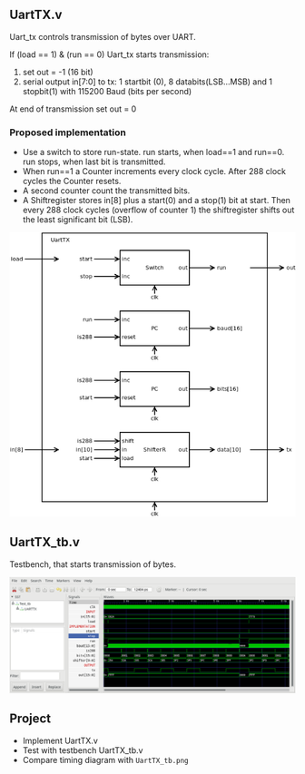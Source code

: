
## UartTX.v
Uart_tx controls transmission of bytes over UART.

If (load == 1) & (run == 0) Uart_tx starts transmission:
1. set out = -1 (16 bit)
2. serial output in[7:0] to tx: 1 startbit (0), 8 databits(LSB...MSB) and 1 stopbit(1) with 115200 Baud (bits per second)

At end of transmission set out = 0

### Proposed implementation
* Use a switch to store run-state. run starts, when load==1 and run==0. run stops, when last bit is transmitted.
* When run==1 a Counter increments every clock cycle. After 288 clock cycles the Counter resets.
* A second counter count the transmitted bits.
* A Shiftregister stores in[8] plus a start(0) and a stop(1) bit at start. Then every 288 clock cycles (overflow of counter 1) the shiftregister shifts out the least significant bit (LSB).

![](UartTX.png)

## UartTX_tb.v
Testbench, that starts transmission of bytes.

![](UartTX_tb.png)
## Project
* Implement UartTX.v
* Test with testbench UartTX_tb.v
* Compare timing diagram with `UartTX_tb.png`
